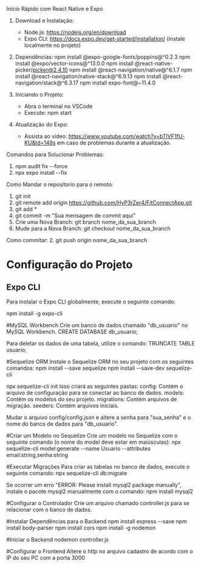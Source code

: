 Início Rápido com React Native e Expo

1. Download e Instalação:
   - Node.js: https://nodejs.org/en/download
   - Expo CLI: https://docs.expo.dev/get-started/installation/ (instale localmente no projeto)

2. Dependências:
   npm install @expo-google-fonts/poppins@^0.2.3
   npm install @expo/vector-icons@^13.0.0
   npm install @react-native-picker/picker@2.4.10
   npm install @react-navigation/native@^6.1.7
   npm install @react-navigation/native-stack@^6.9.13
   npm install @react-navigation/stack@^6.3.17
   npm install expo-font@~11.4.0

3. Iniciando o Projeto:
   - Abra o terminal no VSCode
   - Execute: npm start

4. Atualização do Expo:
   - Assista ao vídeo: https://www.youtube.com/watch?v=bTIVF1fU-KU&td=149s em caso de problemas durante a atualização.

Comandos para Solucionar Problemas:
1. npm audit fix --force
2. npx expo install --fix

Como Mandar o repositorio para o remoto:
1. git init
2. git remote add origin https://github.com/HyP3rZer4/FitConnectApp.git
3. git add *
1. git commit -m "Sua mensagem de commit aqui"
3. Crie uma Nova Branch: git branch nome_da_sua_branch
2. Mude para a Nova Branch: git checkout nome_da_sua_branch

Como commitar:
2. git push origin nome_da_sua_branch

# Configuração do Projeto

## Expo CLI
Para instalar o Expo CLI globalmente, execute o seguinte comando:

npm install -g expo-cli

#MySQL Workbench
Crie um banco de dados chamado "db_usuario" no MySQL Workbench.
CREATE DATABASE db_usuario;

Para deletar os dados de uma tabela, utilize o comando:
TRUNCATE TABLE usuario;

#Sequelize ORM
Instale o Sequelize ORM no seu projeto com os seguintes comandos:
npm install --save sequelize
npm install --save-dev sequelize-cli

npx sequelize-cli init
Isso criará as seguintes pastas:
config: Contém o arquivo de configuração para se conectar ao banco de dados.
models: Contém os modelos do seu projeto.
migrations: Contém arquivos de migração.
seeders: Contém arquivos iniciais.

Mudar o arquivo config/config.json e altere a senha para "sua_senha" e o nome do banco de dados para "db_usuario".

#Criar um Modelo no Sequelize
Crie um modelo no Sequelize com o seguinte comando (o nome do model deve estar em maiúsculas):
npx sequelize-cli model:generate --name Usuario --attributes email:string,senha:string

#Executar Migrações
Para criar as tabelas no banco de dados, execute o seguinte comando:
npx sequelize-cli db:migrate

Se ocorrer um erro "ERROR: Please install mysql2 package manually", instale o pacote mysql2 manualmente com o comando:
npm install mysql2

#Configurar o Controlador
Crie um arquivo chamado controller.js para se relacionar com o banco de dados.

#Instalar Dependências para o Backend
npm install express --save
npm install body-parser
npm install cors
npm install -g nodemon

#Iniciar o Backend
nodemon controller.js

#Configurar o Frontend
Altere o http no arquivo cadastro de acordo com o IP do seu PC com a porta 3000
